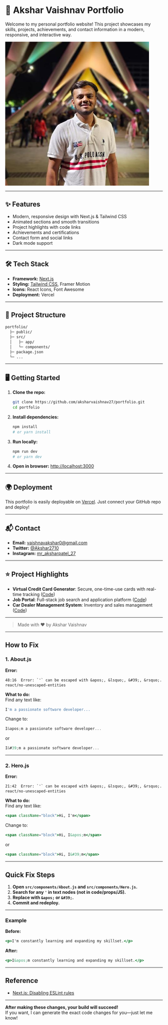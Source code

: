 # 🚀 Akshar Vaishnav Portfolio

Welcome to my personal portfolio website! This project showcases my skills, projects, achievements, and contact information in a modern, responsive, and interactive way.

![Portfolio Screenshot](public/profile.jpeg)

---

## ✨ Features

- Modern, responsive design with Next.js & Tailwind CSS
- Animated sections and smooth transitions
- Project highlights with code links
- Achievements and certifications
- Contact form and social links
- Dark mode support

---

## 🛠️ Tech Stack

- **Framework:** [Next.js](https://nextjs.org/)
- **Styling:** [Tailwind CSS](https://tailwindcss.com/), Framer Motion
- **Icons:** React Icons, Font Awesome
- **Deployment:** Vercel

---

## 📂 Project Structure

```
portfolio/
  ├─ public/
  ├─ src/
  │   ├─ app/
  │   └─ components/
  ├─ package.json
  └─ ...
```

---

## 🖥️ Getting Started

1. **Clone the repo:**
   ```bash
   git clone https://github.com/aksharvaishnav27/portfolio.git
   cd portfolio
   ```
2. **Install dependencies:**
   ```bash
   npm install
   # or yarn install
   ```
3. **Run locally:**
   ```bash
   npm run dev
   # or yarn dev
   ```
4. **Open in browser:**
   [http://localhost:3000](http://localhost:3000)

---

## 🌍 Deployment

This portfolio is easily deployable on [Vercel](https://vercel.com/). Just connect your GitHub repo and deploy!

---

## 📬 Contact

- **Email:** vaishnavakshar0@gmail.com
- **Twitter:** [@Akshar2710](https://x.com/Akshar2710)
- **Instagram:** [mr_aksharpatel_27](https://www.instagram.com/mr_aksharpatel_27?igsh=MWQ2N2Q1ZXI3cWk0)

---

## ⭐️ Project Highlights

- **Virtual Credit Card Generator**: Secure, one-time-use cards with real-time tracking ([Code](https://github.com/aksharvaishnav27/Virtual-credit-card))
- **Job Portal**: Full-stack job search and application platform ([Code](https://github.com/aksharvaishnav27/job_portal))
- **Car Dealer Management System**: Inventory and sales management ([Code](https://github.com/aksharvaishnav27/Car-Management-System))

---

> Made with ❤️ by Akshar Vaishnav

---

## How to Fix

### 1. **About.js**

**Error:**

```
48:16  Error: `'` can be escaped with &apos;, &lsquo;, &#39;, &rsquo;.  react/no-unescaped-entities
```

**What to do:**  
Find any text like:

```jsx
I'm a passionate software developer...
```

Change to:

```jsx
I&apos;m a passionate software developer...
```

or

```jsx
I&#39;m a passionate software developer...
```

---

### 2. **Hero.js**

**Error:**

```
21:42  Error: `'` can be escaped with &apos;, &lsquo;, &#39;, &rsquo;.  react/no-unescaped-entities
```

**What to do:**  
Find any text like:

```jsx
<span className="block">Hi, I'm</span>
```

Change to:

```jsx
<span className="block">Hi, I&apos;m</span>
```

or

```jsx
<span className="block">Hi, I&#39;m</span>
```

---

## Quick Fix Steps

1. **Open `src/components/About.js` and `src/components/Hero.js`.**
2. **Search for any `'` in text nodes (not in code/props/JS).**
3. **Replace with `&apos;` or `&#39;`.**
4. **Commit and redeploy.**

---

### Example

**Before:**

```jsx
<p>I'm constantly learning and expanding my skillset.</p>
```

**After:**

```jsx
<p>I&apos;m constantly learning and expanding my skillset.</p>
```

---

## Reference

- [Next.js: Disabling ESLint rules](https://nextjs.org/docs/app/api-reference/config/eslint#disabling-rules)

---

**After making these changes, your build will succeed!**  
If you want, I can generate the exact code changes for you—just let me know!
